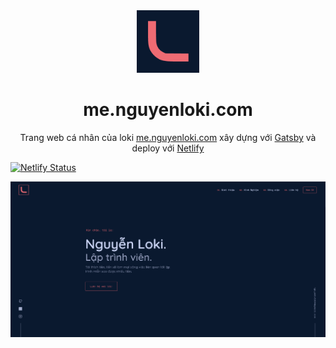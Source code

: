 <div align="center">
  <img alt="Logo" src="https://raw.githubusercontent.com/nguyenhero/me.nguyenloki.com/main/src/images/logo.png" width="100" />
</div>
<h1 align="center">
  me.nguyenloki.com
</h1>
<p align="center">
Trang web cá nhân của loki <a href="https://me.nguyenloki.com" target="_blank">me.nguyenloki.com</a> xây dựng với <a href="https://www.gatsbyjs.org/" target="_blank">Gatsby</a> và deploy với <a href="https://www.netlify.com/" target="_blank">Netlify</a>
</p>

[![Netlify Status](https://api.netlify.com/api/v1/badges/441b7fd9-2f4c-4d56-ac00-31cb18c301b4/deploy-status)](https://app.netlify.com/sites/me-nguyenloki/deploys)

![demo](https://raw.githubusercontent.com/nguyenhero/me.nguyenloki.com/main/src/images/demo.png)
